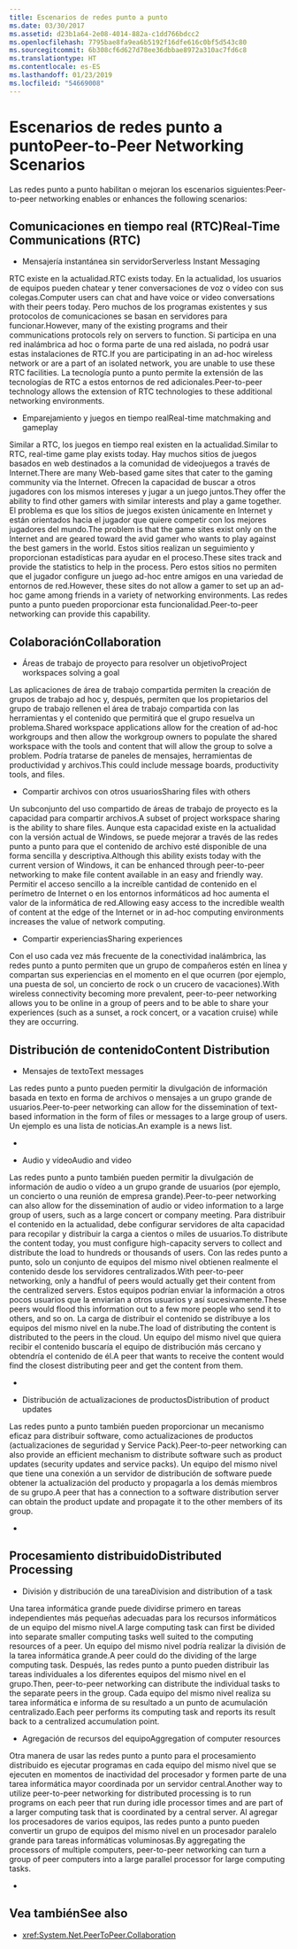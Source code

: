 ```yaml
---
title: Escenarios de redes punto a punto
ms.date: 03/30/2017
ms.assetid: d23b1a64-2e08-4014-882a-c1dd766bdcc2
ms.openlocfilehash: 7795bae8fa9ea6b5192f16dfe616c0bf5d543c80
ms.sourcegitcommit: 6b308cf6d627d78ee36dbbae8972a310ac7fd6c8
ms.translationtype: HT
ms.contentlocale: es-ES
ms.lasthandoff: 01/23/2019
ms.locfileid: "54669008"
---
```

# <a name="peer-to-peer-networking-scenarios"></a><span data-ttu-id="aa896-102">Escenarios de redes punto a punto</span><span class="sxs-lookup"><span data-stu-id="aa896-102">Peer-to-Peer Networking Scenarios</span></span>
<span data-ttu-id="aa896-103">Las redes punto a punto habilitan o mejoran los escenarios siguientes:</span><span class="sxs-lookup"><span data-stu-id="aa896-103">Peer-to-peer networking enables or enhances the following scenarios:</span></span>  
  
## <a name="real-time-communications-rtc"></a><span data-ttu-id="aa896-104">Comunicaciones en tiempo real (RTC)</span><span class="sxs-lookup"><span data-stu-id="aa896-104">Real-Time Communications (RTC)</span></span>  
  
-   <span data-ttu-id="aa896-105">Mensajería instantánea sin servidor</span><span class="sxs-lookup"><span data-stu-id="aa896-105">Serverless Instant Messaging</span></span>  
  
 <span data-ttu-id="aa896-106">RTC existe en la actualidad.</span><span class="sxs-lookup"><span data-stu-id="aa896-106">RTC exists today.</span></span> <span data-ttu-id="aa896-107">En la actualidad, los usuarios de equipos pueden chatear y tener conversaciones de voz o vídeo con sus colegas.</span><span class="sxs-lookup"><span data-stu-id="aa896-107">Computer users can chat and have voice or video conversations with their peers today.</span></span> <span data-ttu-id="aa896-108">Pero muchos de los programas existentes y sus protocolos de comunicaciones se basan en servidores para funcionar.</span><span class="sxs-lookup"><span data-stu-id="aa896-108">However, many of the existing programs and their communications protocols rely on servers to function.</span></span> <span data-ttu-id="aa896-109">Si participa en una red inalámbrica ad hoc o forma parte de una red aislada, no podrá usar estas instalaciones de RTC.</span><span class="sxs-lookup"><span data-stu-id="aa896-109">If you are participating in an ad-hoc wireless network or are a part of an isolated network, you are unable to use these RTC facilities.</span></span> <span data-ttu-id="aa896-110">La tecnología punto a punto permite la extensión de las tecnologías de RTC a estos entornos de red adicionales.</span><span class="sxs-lookup"><span data-stu-id="aa896-110">Peer-to-peer technology allows the extension of RTC technologies to these additional networking environments.</span></span>  
  
-   <span data-ttu-id="aa896-111">Emparejamiento y juegos en tiempo real</span><span class="sxs-lookup"><span data-stu-id="aa896-111">Real-time matchmaking and gameplay</span></span>  
  
 <span data-ttu-id="aa896-112">Similar a RTC, los juegos en tiempo real existen en la actualidad.</span><span class="sxs-lookup"><span data-stu-id="aa896-112">Similar to RTC, real-time game play exists today.</span></span> <span data-ttu-id="aa896-113">Hay muchos sitios de juegos basados en web destinados a la comunidad de videojuegos a través de Internet.</span><span class="sxs-lookup"><span data-stu-id="aa896-113">There are many Web-based game sites that cater to the gaming community via the Internet.</span></span> <span data-ttu-id="aa896-114">Ofrecen la capacidad de buscar a otros jugadores con los mismos intereses y jugar a un juego juntos.</span><span class="sxs-lookup"><span data-stu-id="aa896-114">They offer the ability to find other gamers with similar interests and play a game together.</span></span> <span data-ttu-id="aa896-115">El problema es que los sitios de juegos existen únicamente en Internet y están orientados hacia el jugador que quiere competir con los mejores jugadores del mundo.</span><span class="sxs-lookup"><span data-stu-id="aa896-115">The problem is that the game sites exist only on the Internet and are geared toward the avid gamer who wants to play against the best gamers in the world.</span></span> <span data-ttu-id="aa896-116">Estos sitios realizan un seguimiento y proporcionan estadísticas para ayudar en el proceso.</span><span class="sxs-lookup"><span data-stu-id="aa896-116">These sites track and provide the statistics to help in the process.</span></span> <span data-ttu-id="aa896-117">Pero estos sitios no permiten que el jugador configure un juego ad-hoc entre amigos en una variedad de entornos de red.</span><span class="sxs-lookup"><span data-stu-id="aa896-117">However, these sites do not allow a gamer to set up an ad-hoc game among friends in a variety of networking environments.</span></span> <span data-ttu-id="aa896-118">Las redes punto a punto pueden proporcionar esta funcionalidad.</span><span class="sxs-lookup"><span data-stu-id="aa896-118">Peer-to-peer networking can provide this capability.</span></span>  
  
## <a name="collaboration"></a><span data-ttu-id="aa896-119">Colaboración</span><span class="sxs-lookup"><span data-stu-id="aa896-119">Collaboration</span></span>  
  
-   <span data-ttu-id="aa896-120">Áreas de trabajo de proyecto para resolver un objetivo</span><span class="sxs-lookup"><span data-stu-id="aa896-120">Project workspaces solving a goal</span></span>  
  
 <span data-ttu-id="aa896-121">Las aplicaciones de área de trabajo compartida permiten la creación de grupos de trabajo ad hoc y, después, permiten que los propietarios del grupo de trabajo rellenen el área de trabajo compartida con las herramientas y el contenido que permitirá que el grupo resuelva un problema.</span><span class="sxs-lookup"><span data-stu-id="aa896-121">Shared workspace applications allow for the creation of ad-hoc workgroups and then allow the workgroup owners to populate the shared workspace with the tools and content that will allow the group to solve a problem.</span></span> <span data-ttu-id="aa896-122">Podría tratarse de paneles de mensajes, herramientas de productividad y archivos.</span><span class="sxs-lookup"><span data-stu-id="aa896-122">This could include message boards, productivity tools, and files.</span></span>  
  
-   <span data-ttu-id="aa896-123">Compartir archivos con otros usuarios</span><span class="sxs-lookup"><span data-stu-id="aa896-123">Sharing files with others</span></span>  
  
 <span data-ttu-id="aa896-124">Un subconjunto del uso compartido de áreas de trabajo de proyecto es la capacidad para compartir archivos.</span><span class="sxs-lookup"><span data-stu-id="aa896-124">A subset of project workspace sharing is the ability to share files.</span></span> <span data-ttu-id="aa896-125">Aunque esta capacidad existe en la actualidad con la versión actual de Windows, se puede mejorar a través de las redes punto a punto para que el contenido de archivo esté disponible de una forma sencilla y descriptiva.</span><span class="sxs-lookup"><span data-stu-id="aa896-125">Although this ability exists today with the current version of Windows, it can be enhanced through peer-to-peer networking to make file content available in an easy and friendly way.</span></span> <span data-ttu-id="aa896-126">Permitir el acceso sencillo a la increíble cantidad de contenido en el perímetro de Internet o en los entornos informáticos ad hoc aumenta el valor de la informática de red.</span><span class="sxs-lookup"><span data-stu-id="aa896-126">Allowing easy access to the incredible wealth of content at the edge of the Internet or in ad-hoc computing environments increases the value of network computing.</span></span>  
  
-   <span data-ttu-id="aa896-127">Compartir experiencias</span><span class="sxs-lookup"><span data-stu-id="aa896-127">Sharing experiences</span></span>  
  
 <span data-ttu-id="aa896-128">Con el uso cada vez más frecuente de la conectividad inalámbrica, las redes punto a punto permiten que un grupo de compañeros estén en línea y compartan sus experiencias en el momento en el que ocurren (por ejemplo, una puesta de sol, un concierto de rock o un crucero de vacaciones).</span><span class="sxs-lookup"><span data-stu-id="aa896-128">With wireless connectivity becoming more prevalent, peer-to-peer networking allows you to be online in a group of peers and to be able to share your experiences (such as a sunset, a rock concert, or a vacation cruise) while they are occurring.</span></span>  
  
## <a name="content-distribution"></a><span data-ttu-id="aa896-129">Distribución de contenido</span><span class="sxs-lookup"><span data-stu-id="aa896-129">Content Distribution</span></span>  
  
-   <span data-ttu-id="aa896-130">Mensajes de texto</span><span class="sxs-lookup"><span data-stu-id="aa896-130">Text messages</span></span>  
  
 <span data-ttu-id="aa896-131">Las redes punto a punto pueden permitir la divulgación de información basada en texto en forma de archivos o mensajes a un grupo grande de usuarios.</span><span class="sxs-lookup"><span data-stu-id="aa896-131">Peer-to-peer networking can allow for the dissemination of text-based information in the form of files or messages to a large group of users.</span></span> <span data-ttu-id="aa896-132">Un ejemplo es una lista de noticias.</span><span class="sxs-lookup"><span data-stu-id="aa896-132">An example is a news list.</span></span>  
  
-  
  
-   <span data-ttu-id="aa896-133">Audio y vídeo</span><span class="sxs-lookup"><span data-stu-id="aa896-133">Audio and video</span></span>  
  
 <span data-ttu-id="aa896-134">Las redes punto a punto también pueden permitir la divulgación de información de audio o vídeo a un grupo grande de usuarios (por ejemplo, un concierto o una reunión de empresa grande).</span><span class="sxs-lookup"><span data-stu-id="aa896-134">Peer-to-peer networking can also allow for the dissemination of audio or video information to a large group of users, such as a large concert or company meeting.</span></span> <span data-ttu-id="aa896-135">Para distribuir el contenido en la actualidad, debe configurar servidores de alta capacidad para recopilar y distribuir la carga a cientos o miles de usuarios.</span><span class="sxs-lookup"><span data-stu-id="aa896-135">To distribute the content today, you must configure high-capacity servers to collect and distribute the load to hundreds or thousands of users.</span></span> <span data-ttu-id="aa896-136">Con las redes punto a punto, solo un conjunto de equipos del mismo nivel obtienen realmente el contenido desde los servidores centralizados.</span><span class="sxs-lookup"><span data-stu-id="aa896-136">With peer-to-peer networking, only a handful of peers would actually get their content from the centralized servers.</span></span> <span data-ttu-id="aa896-137">Estos equipos podrían enviar la información a otros pocos usuarios que la enviarían a otros usuarios y así sucesivamente.</span><span class="sxs-lookup"><span data-stu-id="aa896-137">These peers would flood this information out to a few more people who send it to others, and so on.</span></span> <span data-ttu-id="aa896-138">La carga de distribuir el contenido se distribuye a los equipos del mismo nivel en la nube.</span><span class="sxs-lookup"><span data-stu-id="aa896-138">The load of distributing the content is distributed to the peers in the cloud.</span></span> <span data-ttu-id="aa896-139">Un equipo del mismo nivel que quiera recibir el contenido buscaría el equipo de distribución más cercano y obtendría el contenido de él.</span><span class="sxs-lookup"><span data-stu-id="aa896-139">A peer that wants to receive the content would find the closest distributing peer and get the content from them.</span></span>  
  
-  
  
-   <span data-ttu-id="aa896-140">Distribución de actualizaciones de productos</span><span class="sxs-lookup"><span data-stu-id="aa896-140">Distribution of product updates</span></span>  
  
 <span data-ttu-id="aa896-141">Las redes punto a punto también pueden proporcionar un mecanismo eficaz para distribuir software, como actualizaciones de productos (actualizaciones de seguridad y Service Pack).</span><span class="sxs-lookup"><span data-stu-id="aa896-141">Peer-to-peer networking can also provide an efficient mechanism to distribute software such as product updates (security updates and service packs).</span></span> <span data-ttu-id="aa896-142">Un equipo del mismo nivel que tiene una conexión a un servidor de distribución de software puede obtener la actualización del producto y propagarla a los demás miembros de su grupo.</span><span class="sxs-lookup"><span data-stu-id="aa896-142">A peer that has a connection to a software distribution server can obtain the product update and propagate it to the other members of its group.</span></span>  
  
-  
  
## <a name="distributed-processing"></a><span data-ttu-id="aa896-143">Procesamiento distribuido</span><span class="sxs-lookup"><span data-stu-id="aa896-143">Distributed Processing</span></span>  
  
-   <span data-ttu-id="aa896-144">División y distribución de una tarea</span><span class="sxs-lookup"><span data-stu-id="aa896-144">Division and distribution of a task</span></span>  
  
 <span data-ttu-id="aa896-145">Una tarea informática grande puede dividirse primero en tareas independientes más pequeñas adecuadas para los recursos informáticos de un equipo del mismo nivel.</span><span class="sxs-lookup"><span data-stu-id="aa896-145">A large computing task can first be divided into separate smaller computing tasks well suited to the computing resources of a peer.</span></span> <span data-ttu-id="aa896-146">Un equipo del mismo nivel podría realizar la división de la tarea informática grande.</span><span class="sxs-lookup"><span data-stu-id="aa896-146">A peer could do the dividing of the large computing task.</span></span> <span data-ttu-id="aa896-147">Después, las redes punto a punto pueden distribuir las tareas individuales a los diferentes equipos del mismo nivel en el grupo.</span><span class="sxs-lookup"><span data-stu-id="aa896-147">Then, peer-to-peer networking can distribute the individual tasks to the separate peers in the group.</span></span> <span data-ttu-id="aa896-148">Cada equipo del mismo nivel realiza su tarea informática e informa de su resultado a un punto de acumulación centralizado.</span><span class="sxs-lookup"><span data-stu-id="aa896-148">Each peer performs its computing task and reports its result back to a centralized accumulation point.</span></span>  
  
-   <span data-ttu-id="aa896-149">Agregación de recursos del equipo</span><span class="sxs-lookup"><span data-stu-id="aa896-149">Aggregation of computer resources</span></span>  
  
 <span data-ttu-id="aa896-150">Otra manera de usar las redes punto a punto para el procesamiento distribuido es ejecutar programas en cada equipo del mismo nivel que se ejecuten en momentos de inactividad del procesador y formen parte de una tarea informática mayor coordinada por un servidor central.</span><span class="sxs-lookup"><span data-stu-id="aa896-150">Another way to utilize peer-to-peer networking for distributed processing is to run programs on each peer that run during idle processor times and are part of a larger computing task that is coordinated by a central server.</span></span> <span data-ttu-id="aa896-151">Al agregar los procesadores de varios equipos, las redes punto a punto pueden convertir un grupo de equipos del mismo nivel en un procesador paralelo grande para tareas informáticas voluminosas.</span><span class="sxs-lookup"><span data-stu-id="aa896-151">By aggregating the processors of multiple computers, peer-to-peer networking can turn a group of peer computers into a large parallel processor for large computing tasks.</span></span>  
  
-  
  
## <a name="see-also"></a><span data-ttu-id="aa896-152">Vea también</span><span class="sxs-lookup"><span data-stu-id="aa896-152">See also</span></span>
- <xref:System.Net.PeerToPeer.Collaboration>
